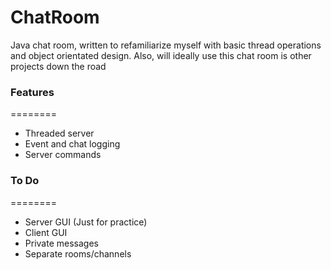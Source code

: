 ChatRoom
========

Java chat room, written to refamiliarize myself with basic thread operations and object orientated design. Also, will ideally use this chat room is other projects down the road


### Features
========
* Threaded server
* Event and chat logging
* Server commands


### To Do
========
* Server GUI (Just for practice)
* Client GUI
* Private messages
* Separate rooms/channels
